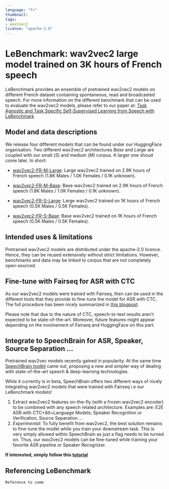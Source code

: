 ```yaml
---
language: "fr"
thumbnail:
tags:
- wav2vec2
license: "apache-2.0"
---
```


# LeBenchmark: wav2vec2 large model trained on 3K hours of French speech

  

LeBenchmark provides an ensemble of pretrained wav2vec2 models on different French dataset containing spontaneous, read and broadcasted speech. For more information on the different benchmark that can be used to evaluate the wav2vec2 models, please refer to our paper at: [Task Agnostic and Task Specific Self-Supervised Learning from Speech with LeBenchmark](https://openreview.net/pdf?id=TSvj5dmuSd)

  

## Model and data descriptions

  
We release four different models that can be found under our HuggingFace organisation. Two different wav2vec2 architectures *Base* and *Large* are coupled with our small (*S*) and medium (*M*) corpus. A larger one shoud come later. In short:

- [wav2vec2-FR-M-Large](#): Large wav2vec2 trained on 2.9K hours of French speech (1.8K Males / 1.0K Females / 0.1K unknown).

- [wav2vec2-FR-M-Base](https://huggingface.co/LeBenchmark/wav2vec2-FR-M-base): Base wav2vec2 trained on 2.9K hours of French speech (1.8K Males / 1.0K Females / 0.1K unknown).

- [wav2vec2-FR-S-Large](https://huggingface.co/LeBenchmark/wav2vec2-FR-S-large): Large wav2vec2 trained on 1K hours of French speech (0.5K Males / 0.5K Females).

- [wav2vec2-FR-S-Base](https://huggingface.co/LeBenchmark/wav2vec2-FR-S-base): Base wav2vec2 trained on 1K hours of French speech (0.5K Males / 0.5K Females).

  

## Intended uses & limitations

Pretrained wav2vec2 models are distributed under the apache-2.0 licence. Hence, they can be reused extensively without strict limitations. However, benchmarks and data may be linked to corpus that are not completely open-sourced.

## Fine-tune with Fairseq for ASR with CTC

As our wav2vec2 models were trained with Fairseq, then can be used in the different tools that they provide to fine-tune the model for ASR with CTC. The full procedure has been nicely summarized in [this blogpost](https://huggingface.co/blog/fine-tune-wav2vec2-english).

Please note that due to the nature of CTC, speech-to-text results aren't expected to be state-of-the-art. Moreover, future features might appear depending on the involvement of Fairseq and HuggingFace on this part.
  
## Integrate to SpeechBrain for ASR, Speaker, Source Separation ...

Pretrained wav2vec models recently gained in popularity. At the same time [SpeechBrain toolkit](https://speechbrain.github.io) came out, proposing a new and simpler way of dealing with state-of-the-art speech & deep-learning technologies.

While it currently is in beta, SpeechBrain offers two different ways of nicely integrating wav2vec2 models that were trained with Fairseq i.e our LeBenchmark models!

 1. Extract wav2vec2 features on-the-fly (with a frozen wav2vec2 encoder) to be combined with any speech related architecture. Examples are: E2E ASR with CTC+Att+Language Models; Speaker Recognition or Verification, Source Separation ...
 2. *Experimental:* To fully benefit from wav2vec2, the best solution remains to fine-tune the model while you train your downstream task. This is very simply allowed within SpeechBrain as just a flag needs to be turned on. Thus, our wav2vec2 models can be fine-tuned while training your favorite ASR pipeline or Speaker Recognizer.

**If interested, simply follow this [tutorial](https://colab.research.google.com/drive/17Hu1pxqhfMisjkSgmM2CnZxfqDyn2hSY?usp=sharing)**

## Referencing LeBenchmark

```
Reference to come
```

